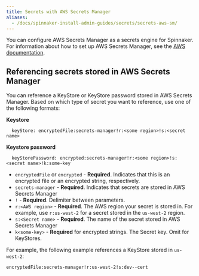 ```yaml
---
title: Secrets with AWS Secrets Manager
aliases:
  - /docs/spinnaker-install-admin-guides/secrets/secrets-aws-sm/
---
```


You can configure AWS Secrets Manager as a secrets engine for Spinnaker. For information about how to set up AWS Secrets Manager, see the [AWS documentation](https://docs.aws.amazon.com/secretsmanager/index.html).


## Referencing secrets stored in AWS Secrets Manager

You can reference a KeyStore or KeyStore password stored in AWS Secrets Manager. Based on which type of secret you want to reference, use one of the following formats:

**Keystore**

```
  keyStore: encryptedFile:secrets-manager!r:<some region>!s:<secret name>
```

**Keystore password**

```
  keyStorePassword: encrypted:secrets-manager!r:<some region>!s:<secret name>!k:some-key
```

* `encryptedFile` or `encrypted` - **Required**. Indicates that this is an encrypted file or an encrypted string, respectively.
* `secrets-manager` - **Required**. Indicates that secrets are stored in AWS Secrets Manager
* `!` - **Required**. Delimiter between parameters.
* `r:<AWS region>` - **Required**. The AWS region your secret is stored in. For example, use `r:us-west-2` for a secret stored in the `us-west-2` region.
* `s:<Secret name>` - **Required**. The name of the secret stored in AWS Secrets Manager
* `k<some-key>` - **Required** for encrypted strings. The Secret key. Omit for KeyStores.

For example, the following example references a KeyStore stored in `us-west-2`:

```
encryptedFile:secrets-manager!r:us-west-2!s:dev--cert
```
